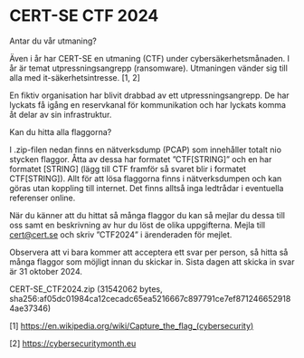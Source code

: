 # CERT-SE CTF 2024
Antar du vår utmaning?

Även i år har CERT-SE en utmaning (CTF) under cybersäkerhetsmånaden. I år är temat utpressningsangrepp (ransomware). Utmaningen vänder sig till alla med it-säkerhetsintresse. [1, 2]

<scenario>
En fiktiv organisation har blivit drabbad av ett utpressningsangrepp. De har lyckats få igång en reservkanal för kommunikation och har lyckats komma åt delar av sin infrastruktur.

Kan du hitta alla flaggorna?
</scenario>

I .zip-filen nedan finns en nätverksdump (PCAP) som innehåller totalt nio stycken flaggor. Åtta av dessa har formatet ”CTF[STRING]” och en har formatet [STRING] (lägg till CTF framför så svaret blir i formatet CTF[STRING]). Allt för att lösa flaggorna finns i nätverksdumpen och kan göras utan koppling till internet. Det finns alltså inga ledtrådar i eventuella referenser online.

När du känner att du hittat så många flaggor du kan så mejlar du dessa till oss samt en beskrivning av hur du löst de olika uppgifterna. Mejla till cert@cert.se och skriv ”CTF2024” i ärenderaden för mejlet.

Observera att vi bara kommer att acceptera ett svar per person, så hitta så många flaggor som möjligt innan du skickar in. Sista dagen att skicka in svar är 31 oktober 2024.

CERT-SE_CTF2024.zip (31542062 bytes, sha256:af05dc01984ca12cecadc65ea5216667c897791ce7ef8712466529184ae37346)


[1] https://en.wikipedia.org/wiki/Capture_the_flag_(cybersecurity)

[2] https://cybersecuritymonth.eu
